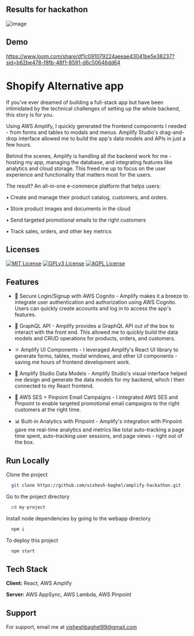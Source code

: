 ## Results for hackathon

![image](https://github.com/vishesh-baghel/amplify-hackathon/assets/71141511/296fa87c-3acc-4930-ba9d-fe9b274f5cd0)

## Demo

https://www.loom.com/share/df1c091079224aeeae43041be5e38237?sid=b62be478-f8fb-48f1-8591-d6c50646dd64


# Shopify Alternative app

If you've ever dreamed of building a full-stack app but have been intimidated by the technical challenges of setting up the whole backend, this story is for you.

Using AWS Amplify, I quickly generated the frontend components I needed - from forms and tables to modals and menus. Amplify Studio's drag-and-drop interface allowed me to build the app's data models and APIs in just a few hours.

Behind the scenes, Amplify is handling all the backend work for me - hosting my app, managing the database, and integrating features like analytics and cloud storage. This freed me up to focus on the user experience and functionality that matters most for the users.

The result? An all-in-one e-commerce platform that helps users:

• Create and manage their product catalog, customers, and orders.

• Store product images and documents in the cloud

• Send targeted promotional emails to the right customers

• Track sales, orders, and other key metrics


## Licenses


[![MIT License](https://img.shields.io/badge/License-MIT-green.svg)](https://choosealicense.com/licenses/mit/)
[![GPLv3 License](https://img.shields.io/badge/License-GPL%20v3-yellow.svg)](https://opensource.org/licenses/)
[![AGPL License](https://img.shields.io/badge/license-AGPL-blue.svg)](http://www.gnu.org/licenses/agpl-3.0)


## Features

- 🔐 Secure Login/Signup with AWS Cognito - Amplify makes it a breeze to integrate user authentication and authorization using AWS Cognito. Users can quickly create accounts and log in to access the app's features.

- 📝 GraphQL API - Amplify provides a GraphQL API out of the box to interact with the front end. This allowed me to quickly build the data models and CRUD operations for products, orders, and customers.

- ⚛️ Amplify UI Components - I leveraged Amplify's React UI library to generate forms, tables, modal windows, and other UI components - saving me hours of frontend development work.

- 🎨 Amplify Studio Data Models - Amplify Studio's visual interface helped me design and generate the data models for my backend, which I then connected to my React frontend.

- 📧 AWS SES + Pinpoint Email Campaigns - I integrated AWS SES and Pinpoint to enable targeted promotional email campaigns to the right customers at the right time.

- 📊 Built-in Analytics with Pinpoint - Amplify's integration with Pinpoint gave me real-time analytics and metrics like total auto-tracking a page time spent, auto-tracking user sessions, and page views - right out of the box.


## Run Locally

Clone the project

```bash
  git clone https://github.com/vishesh-baghel/amplify-hackathon.git
```

Go to the project directory

```bash
  cd my-project
```

Install node dependencies by going to the webapp directory

```bash
  npm i 
```
To deploy this project

```bash
  npm start
```



## Tech Stack

**Client:** React, AWS Amplify

**Server:** AWS AppSync, AWS Lambda, AWS Pinpoint


## Support

For support, email me at visheshbaghel99@gmail.com

